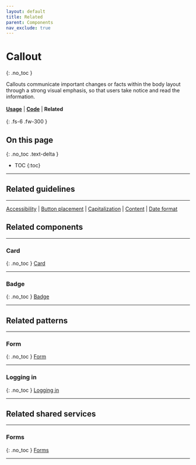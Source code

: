 ```yaml
---
layout: default
title: Related
parent: Components
nav_exclude: true
---
```



# Callout
{: .no_toc }

Callouts communicate important changes or facts within the body layout through a strong visual emphasis, so that users take notice and read the information.
<br><br>
[**Usage**](https://twjeffery.github.io/DIO-test-2/docs/ui-components/callout/) | [**Code**](https://twjeffery.github.io/DIO-test-2/docs/ui-components/callout-code/) | **Related**
<br><br>
{: .fs-6 .fw-300 }


## On this page
{: .no_toc .text-delta }

- TOC
{:toc}

---

## Related guidelines
---
[Accessibility]() | [Button placement]() | [Capitalization]() | [Content]() | [Date format]()
<br>

## Related components
---

### Card
{: .no_toc }
[Card]()

---

### Badge
{: .no_toc }
[Badge]()


---


## Related patterns
---

### Form
{: .no_toc }
[Form]()

---

### Logging in
{: .no_toc }
[Logging in]()

---

## Related shared services
---

### Forms
{: .no_toc }
[Forms]()

---
